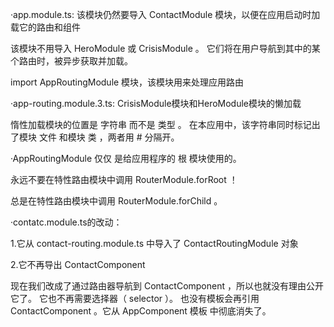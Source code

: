 ·app.module.ts:
该模块仍然要导入 ContactModule 模块，以便在应用启动时加载它的路由和组件

该模块不用导入 HeroModule 或 CrisisModule 。 它们将在用户导航到其中的某个路由时，被异步获取并加载。

import AppRoutingModule 模块，该模块用来处理应用路由


·app-routing.module.3.ts:
CrisisModule模块和HeroModule模块的懒加载

惰性加载模块的位置是 字符串 而不是 类型 。 在本应用中，该字符串同时标记出了模块 文件 和模块 类 ，两者用 # 分隔开。

·AppRoutingModule 仅仅 是给应用程序的 根 模块使用的。

永远不要在特性路由模块中调用 RouterModule.forRoot ！

总是在特性路由模块中调用 RouterModule.forChild 。

·contatc.module.ts的改动：

1.它从 contact-routing.module.ts 中导入了 ContactRoutingModule 对象

2.它不再导出 ContactComponent

现在我们改成了通过路由器导航到 ContactComponent ，所以也就没有理由公开它了。
它也不再需要选择器（ selector ）。 也没有模板会再引用 ContactComponent 。它从 AppComponent 模板 中彻底消失了。